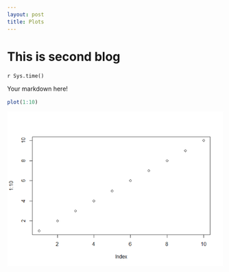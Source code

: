 ```yaml
---
layout: post
title: Plots
---
```


# This is second blog
`r Sys.time()`  

Your markdown here!


```r
plot(1:10)
```

![](2016-08-24-this-is-second-blog_files/figure-html/unnamed-chunk-1-1.png)<!-- -->
